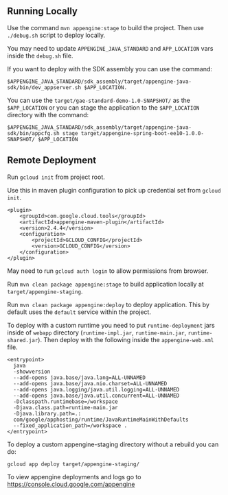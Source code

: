 
## Running Locally
Use the command `mvn appengine:stage` to build the project.
Then use `./debug.sh` script to deploy locally.

You may need to update `APPENGINE_JAVA_STANDARD` and `APP_LOCATION` vars inside the `debug.sh` file.

If you want to deploy with the SDK assembly you can use the command:
```
$APPENGINE_JAVA_STANDARD/sdk_assembly/target/appengine-java-sdk/bin/dev_appserver.sh $APP_LOCATION.
```

You can use the `target/gae-standard-demo-1.0-SNAPSHOT/` as the `$APP_LOCATION` or you can stage the application to the `$APP_LOCATION` directory with the command: 
```
$APPENGINE_JAVA_STANDARD/sdk_assembly/target/appengine-java-sdk/bin/appcfg.sh stage target/appengine-spring-boot-ee10-1.0.0-SNAPSHOT/ $APP_LOCATION
```

## Remote Deployment

Run `gcloud init` from project root.


Use this in maven plugin configuration to pick up credential set from `gcloud init`.
```
<plugin>
    <groupId>com.google.cloud.tools</groupId>
    <artifactId>appengine-maven-plugin</artifactId>
    <version>2.4.4</version>
    <configuration>
        <projectId>GCLOUD_CONFIG</projectId>
        <version>GCLOUD_CONFIG</version>
    </configuration>
</plugin>
```


May need to run `gcloud auth login` to allow permissions from browser.

Run `mvn clean package appengine:stage` to build application locally at `target/appengine-staging`.

Run `mvn clean package appengine:deploy` to deploy application. This by default uses the `default` service within the project.


To deploy with a custom runtime you need to put `runtime-deployment` jars inside of `webapp` directory (`runtime-impl.jar`, `runtime-main.jar`, `runtime-shared.jar`). Then deploy with the following inside the `appengine-web.xml` file.

```
<entrypoint>
  java
  -showversion
  --add-opens java.base/java.lang=ALL-UNNAMED
  --add-opens java.base/java.nio.charset=ALL-UNNAMED
  --add-opens java.logging/java.util.logging=ALL-UNNAMED
  --add-opens java.base/java.util.concurrent=ALL-UNNAMED
  -Dclasspath.runtimebase=/workspace
  -Djava.class.path=runtime-main.jar
  -Djava.library.path=.:
  com/google/apphosting/runtime/JavaRuntimeMainWithDefaults
  --fixed_application_path=/workspace .
</entrypoint>
```

To deploy a custom appengine-staging directory without a rebuild you can do:
```
gcloud app deploy target/appengine-staging/
```

To view appengine deployments and logs go to
https://console.cloud.google.com/appengine